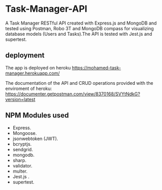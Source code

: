 # Task-Manager-API
A Task Manager RESTful API created with Express.js and MongoDB and tested using Postman, Robo 3T and MongoDB compass for visualizing database models (Users and Tasks).The API is tested with Jest.js and supertest.

## deployment 
The app is deployed on heroku 
https://mohamed-task-manager.herokuapp.com/

The documentation of the API and CRUD operations provided with the enviroment of heroku: https://documenter.getpostman.com/view/8370168/SVYtNdkG?version=latest

## NPM Modules used
- Express.
- Mongoose.
- jsonwebtoken (JWT).
- bcryptjs.
- sendgrid.
- mongodb.
- sharp.
- validator.
- multer. 
- Jest.js .
- supertest.
